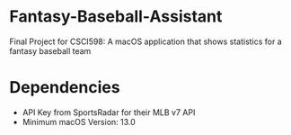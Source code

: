 # Fantasy-Baseball-Assistant
Final Project for CSCI598: A macOS application that shows statistics for a fantasy baseball team
# Dependencies
- API Key from SportsRadar for their MLB v7 API
- Minimum macOS Version: 13.0
